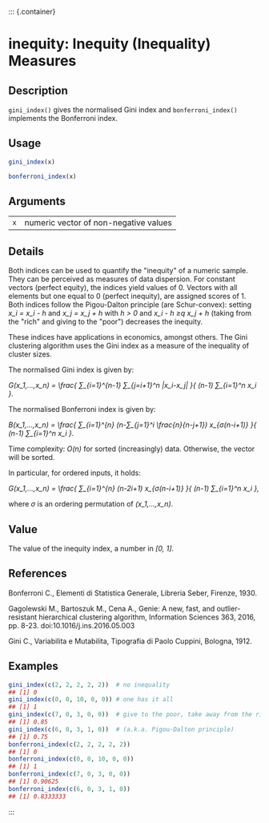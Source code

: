 ::: {.container}
# inequity: Inequity (Inequality) Measures

## Description

`gini_index()` gives the normalised Gini index and `bonferroni_index()` implements the Bonferroni index.

## Usage

```r
gini_index(x)

bonferroni_index(x)
```

## Arguments

|     |                                       |
|-----|---------------------------------------|
| `x` | numeric vector of non-negative values |

## Details

Both indices can be used to quantify the \"inequity\" of a numeric sample. They can be perceived as measures of data dispersion. For constant vectors (perfect equity), the indices yield values of 0. Vectors with all elements but one equal to 0 (perfect inequity), are assigned scores of 1. Both indices follow the Pigou-Dalton principle (are Schur-convex): setting *x\_i = x\_i - h* and *x\_j = x\_j + h* with *h \> 0* and *x\_i - h ≥q x\_j + h* (taking from the \"rich\" and giving to the \"poor\") decreases the inequity.

These indices have applications in economics, amongst others. The Gini clustering algorithm uses the Gini index as a measure of the inequality of cluster sizes.

The normalised Gini index is given by:

*G(x\_1,...,x\_n) = \\frac{ ∑\_{i=1}\^{n-1} ∑\_{j=i+1}\^n \|x\_i-x\_j\| }{ (n-1) ∑\_{i=1}\^n x\_i }.*

The normalised Bonferroni index is given by:

*B(x\_1,...,x\_n) = \\frac{ ∑\_{i=1}\^{n} (n-∑\_{j=1}\^i \\frac{n}{n-j+1}) x\_{σ(n-i+1)} }{ (n-1) ∑\_{i=1}\^n x\_i }.*

Time complexity: *O(n)* for sorted (increasingly) data. Otherwise, the vector will be sorted.

In particular, for ordered inputs, it holds:

*G(x\_1,...,x\_n) = \\frac{ ∑\_{i=1}\^{n} (n-2i+1) x\_{σ(n-i+1)} }{ (n-1) ∑\_{i=1}\^n x\_i },*

where *σ* is an ordering permutation of *(x\_1,...,x\_n)*.

## Value

The value of the inequity index, a number in *\[0, 1\]*.

## References

Bonferroni C., Elementi di Statistica Generale, Libreria Seber, Firenze, 1930.

Gagolewski M., Bartoszuk M., Cena A., Genie: A new, fast, and outlier-resistant hierarchical clustering algorithm, Information Sciences 363, 2016, pp. 8-23. doi:10.1016/j.ins.2016.05.003

Gini C., Variabilita e Mutabilita, Tipografia di Paolo Cuppini, Bologna, 1912.

## Examples




```r
gini_index(c(2, 2, 2, 2, 2))  # no inequality
## [1] 0
gini_index(c(0, 0, 10, 0, 0)) # one has it all
## [1] 1
gini_index(c(7, 0, 3, 0, 0))  # give to the poor, take away from the rich
## [1] 0.85
gini_index(c(6, 0, 3, 1, 0))  # (a.k.a. Pigou-Dalton principle)
## [1] 0.75
bonferroni_index(c(2, 2, 2, 2, 2))
## [1] 0
bonferroni_index(c(0, 0, 10, 0, 0))
## [1] 1
bonferroni_index(c(7, 0, 3, 0, 0))
## [1] 0.90625
bonferroni_index(c(6, 0, 3, 1, 0))
## [1] 0.8333333
```
:::
